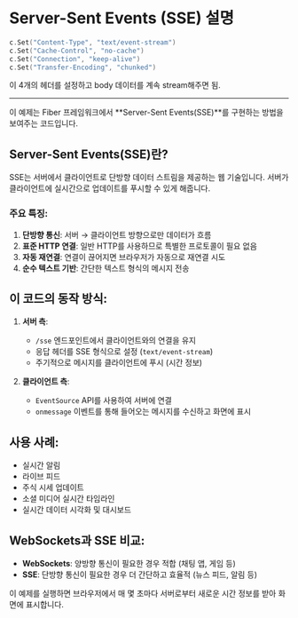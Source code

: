 # Server-Sent Events (SSE) 설명

```go
c.Set("Content-Type", "text/event-stream")
c.Set("Cache-Control", "no-cache")
c.Set("Connection", "keep-alive")
c.Set("Transfer-Encoding", "chunked")
```

이 4개의 헤더를 설정하고
body 데이터를 계속 stream해주면 됨.

---

이 예제는 Fiber 프레임워크에서 **Server-Sent Events(SSE)**를 구현하는 방법을 보여주는 코드입니다.

## Server-Sent Events(SSE)란?

SSE는 서버에서 클라이언트로 단방향 데이터 스트림을 제공하는 웹 기술입니다. 서버가 클라이언트에 실시간으로 업데이트를 푸시할 수 있게 해줍니다.

### 주요 특징:

1. **단방향 통신**: 서버 → 클라이언트 방향으로만 데이터가 흐름
2. **표준 HTTP 연결**: 일반 HTTP를 사용하므로 특별한 프로토콜이 필요 없음
3. **자동 재연결**: 연결이 끊어지면 브라우저가 자동으로 재연결 시도
4. **순수 텍스트 기반**: 간단한 텍스트 형식의 메시지 전송

## 이 코드의 동작 방식:

1. **서버 측**:

   - `/sse` 엔드포인트에서 클라이언트와의 연결을 유지
   - 응답 헤더를 SSE 형식으로 설정 (`text/event-stream`)
   - 주기적으로 메시지를 클라이언트에 푸시 (시간 정보)

2. **클라이언트 측**:
   - `EventSource` API를 사용하여 서버에 연결
   - `onmessage` 이벤트를 통해 들어오는 메시지를 수신하고 화면에 표시

## 사용 사례:

- 실시간 알림
- 라이브 피드
- 주식 시세 업데이트
- 소셜 미디어 실시간 타임라인
- 실시간 데이터 시각화 및 대시보드

## WebSockets과 SSE 비교:

- **WebSockets**: 양방향 통신이 필요한 경우 적합 (채팅 앱, 게임 등)
- **SSE**: 단방향 통신이 필요한 경우 더 간단하고 효율적 (뉴스 피드, 알림 등)

이 예제를 실행하면 브라우저에서 매 몇 초마다 서버로부터 새로운 시간 정보를 받아 화면에 표시합니다.
